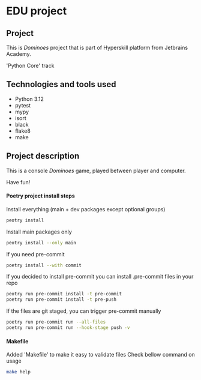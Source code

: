 # EDU project

## Project

This is _Dominoes_ project that is part of Hyperskill platform from Jetbrains Academy.

'Python Core' track

## Technologies and tools used

- Python 3.12
- pytest
- mypy
- isort
- black
- flake8
- make

## Project description

This is a console _Dominoes_ game, played between player and computer.

Have fun!

#### Poetry project install steps

Install everything (main + dev packages except optional groups)

```sh
peotry install
```

Install main packages only

```sh
peotry install --only main

```

If you need pre-commit

```sh
poetry install --with commit
```

If you decided to install pre-commit you can install .pre-commit files in your repo

```sh
peotry run pre-commit install -t pre-commit
poetry run pre-commit install -t pre-push
```

If the files are git staged, you can trigger pre-commit manually

```sh
poetry run pre-commit run --all-files
poetry run pre-commit run --hook-stage push -v
```

#### Makefile

Added 'Makefile' to make it easy to validate files
Check bellow command on usage

```sh
make help
```

